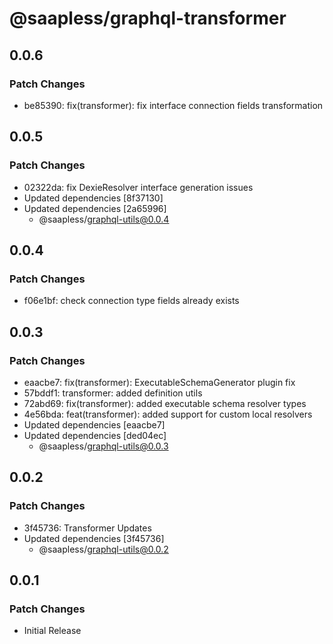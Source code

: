 # @saapless/graphql-transformer

## 0.0.6

### Patch Changes

- be85390: fix(transformer): fix interface connection fields transformation

## 0.0.5

### Patch Changes

- 02322da: fix DexieResolver interface generation issues
- Updated dependencies [8f37130]
- Updated dependencies [2a65996]
  - @saapless/graphql-utils@0.0.4

## 0.0.4

### Patch Changes

- f06e1bf: check connection type fields already exists

## 0.0.3

### Patch Changes

- eaacbe7: fix(transformer): ExecutableSchemaGenerator plugin fix
- 57bddf1: transformer: added definition utils
- 72abd69: fix(transformer): added executable schema resolver types
- 4e56bda: feat(transformer): added support for custom local resolvers
- Updated dependencies [eaacbe7]
- Updated dependencies [ded04ec]
  - @saapless/graphql-utils@0.0.3

## 0.0.2

### Patch Changes

- 3f45736: Transformer Updates
- Updated dependencies [3f45736]
  - @saapless/graphql-utils@0.0.2

## 0.0.1

### Patch Changes

- Initial Release

